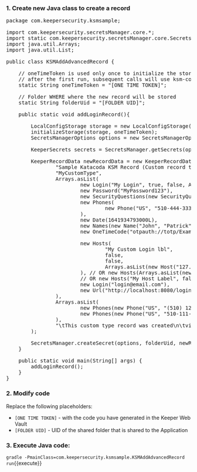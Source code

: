
### 1. Create new Java class to create a record

<pre class="file" data-filename="src/main/java/com/keepersecurity/ksmsample/KSMAddAdvancedRecord.java" data-target="replace">
package com.keepersecurity.ksmsample;

import com.keepersecurity.secretsManager.core.*;
import static com.keepersecurity.secretsManager.core.SecretsManager.initializeStorage;
import java.util.Arrays;
import java.util.List;

public class KSMAddAdvancedRecord {

    // oneTimeToken is used only once to initialize the storage
    // after the first run, subsequent calls will use ksm-config.txt
    static String oneTimeToken = "[ONE TIME TOKEN]";

    // Folder WHERE where the new record will be stored
    static String folderUid = "[FOLDER UID]";

    public static void addLoginRecord(){

        LocalConfigStorage storage = new LocalConfigStorage("ksm-config2.txt");
        initializeStorage(storage, oneTimeToken);
        SecretsManagerOptions options = new SecretsManagerOptions(storage);

        KeeperSecrets secrets = SecretsManager.getSecrets(options);

        KeeperRecordData newRecordData = new KeeperRecordData(
                "Sample Katacoda KSM Record (Custom record type) - Java",
                "MyCustomType",
                Arrays.asList(
                        new Login("My Login", true, false, Arrays.asList("username@email.com")), // OR new Login("username@email.com")
                        new Password("MyPassword123"),
                        new SecurityQuestions(new SecurityQuestion("What is the question?", "This is the answer!")),
                        new Phones(
                                new Phone("US", "510-444-3333", "2345", "Mobile")
                        ),
                        new Date(1641934793000L),
                        new Names(new Name("John", "Patrick", "Smith")),
                        new OneTimeCode("otpauth://totp/Example:alice@google.com?secret=JBSWY3DPEHPK3PXP&issuer=Example"),

                        new Hosts(
                                "My Custom Login lbl",
                                false,
                                false,
                                Arrays.asList(new Host("127.0.0.1", "8080"))
                        ), // OR new Hosts(Arrays.asList(new Host("127.0.0.1", "8080")))
                        // OR new Hosts("My Host Label", false, false, Arrays.asList(new Host("127.0.0.1", "8080"))),
                        new Login("login@email.com"),
                        new Url("http://localhost:8080/login")
                ),
                Arrays.asList(
                        new Phones(new Phone("US", "(510) 123-3456")),
                        new Phones(new Phone("US", "510-111-3333", "45674", "Mobile"))
                ),
                "\tThis custom type record was created\n\tvia KSM Katacoda Java Example"
        );

        SecretsManager.createSecret(options, folderUid, newRecordData, secrets);
    }

    public static void main(String[] args) {
        addLoginRecord();
    }
}
</pre>


### 2. Modify code

Replace the following placeholders:

- `[ONE TIME TOKEN]` - with the code you have generated in the Keeper Web Vault
- `[FOLDER UID]` - UID of the shared folder that is shared to the Application

### 3. Execute Java code:

`gradle -PmainClass=com.keepersecurity.ksmsample.KSMAddAdvancedRecord run`{{execute}}
